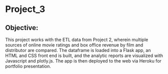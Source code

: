 # Project_3

## Objective:
This project works with the ETL data from Project 2, wherein multiple sources of online movie ratings and box office revenue by film and distributor are compared. The dataframe is loaded into a Flask app, an HTML and CSS front end is built, and the analytic reports are visualized with Javascript and plotly.js. The app is then deployed to the web via Heroku for portfolio presentation.
